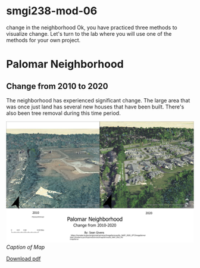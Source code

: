 # smgi238-mod-06
change in the neighborhood
Ok, you have practiced three methods to visualize change. Let's turn to the lab where you will use one of the methods for your own project.
# Palomar Neighborhood
## Change from 2010 to 2020

The neighborhood has experienced significant change. The large area that was once just land has several new houses that have been built. There's also been tree removal during this time period.

![change from 2001 to 2019](newLayout.jpg)
*Caption of Map*

[Download pdf]([label](../mod%206/thenewLayout.pdf))     

